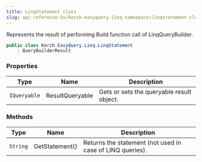 ```yaml
---
title: LinqStatement class
slug: api-reference-5x/korzh-easyquery-linq-namespace/linqstatement-class
---
```



Represents the result of performing Build function call of LinqQueryBuilder.
```csharp
public class Korzh.EasyQuery.Linq.LinqStatement
    : QueryBuilderResult

```

### Properties

| Type | Name | Description | 
| --- | --- | --- | 
| `IQueryable` | ResultQueryable | Gets or sets the queryable result object. | 


### Methods

| Type | Name | Description | 
| --- | --- | --- | 
| `String` | GetStatement() | Returns the statement (not used in case of LINQ queries). |